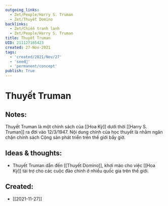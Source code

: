 ```yaml
---
outgoing_links:
  - Zet/People/Harry S. Truman
  - Zet/Thuyết Domino
backlinks:
  - Zet/Chiến tranh lạnh
  - Zet/People/Harry S. Truman
title: Thuyết Truman
UID: 211127165423
created: 27-Nov-2021
tags:
  - 'created/2021/Nov/27'
  - 'seed🥜'
  - 'permanent/concept'
publish: True
---
```

# Thuyết Truman

## Notes:
Thuyết Truman là một chính sách của [[Hoa Kỳ]] dưới thời [[Harry S. Truman]] ra đời vào 12/3/1947. Nội dung chính của học thuyết là nhằm ngăn chặn chính sách Cộng sản phát triển trên thế giới bấy giờ.

## Ideas & thoughts:
- Thuyết Truman dẫn đến [[Thuyết Domino]], khơi mào cho việc [[Hoa Kỳ]] tài trợ cho các cuộc đảo chính ở nhiều quốc gia trên thế giới.
## Created:
- [[2021-11-27]]
